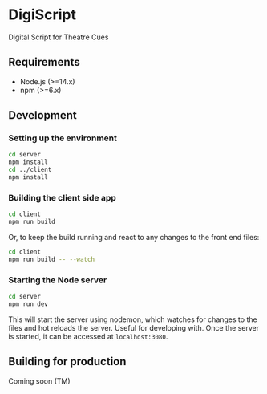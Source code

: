 # DigiScript

Digital Script for Theatre Cues

## Requirements

* Node.js (>=14.x)
* npm (>=6.x)

## Development

### Setting up the environment

```sh
cd server
npm install
cd ../client
npm install
```

### Building the client side app

```sh
cd client
npm run build
```

Or, to keep the build running and react to any changes to the front end files:

```sh
cd client
npm run build -- --watch
```

### Starting the Node server

```sh
cd server
npm run dev
```

This will start the server using nodemon, which watches for changes to the files and hot reloads the server.
Useful for developing with. Once the server is started, it can be accessed at `localhost:3080`.

## Building for production

Coming soon (TM)

